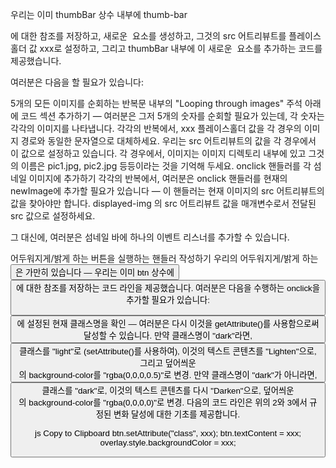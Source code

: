 우리는 이미 thumbBar 상수 내부에 thumb-bar <div>에 대한 참조를 저장하고, 새로운 <img> 요소를 생성하고, 그것의 src 어트리뷰트를 플레이스홀더 값 xxx로 설정하고, 그리고 thumbBar 내부에 이 새로운 <img> 요소를 추가하는 코드를 제공했습니다.

여러분은 다음을 할 필요가 있습니다:

5개의 모든 이미지를 순회하는 반복문 내부의 "Looping through images" 주석 아래에 코드 섹션 추가하기 — 여러분은 그저 5개의 숫자를 순회할 필요가 있는데, 각 숫자는 각각의 이미지를 나타냅니다.
각각의 반복에서, xxx 플레이스홀더 값을 각 경우의 이미지 경로와 동일한 문자열으로 대체하세요. 우리는 src 어트리뷰트의 값을 각 경우에서 이 값으로 설정하고 있습니다. 각 경우에서, 이미지는 이미지 디렉토리 내부에 있고 그것의 이름은 pic1.jpg, pic2.jpg 등등이라는 것을 기억해 두세요.
onclick 핸들러를 각 섬네일 이미지에 추가하기
각각의 반복에서, 여러분은 onclick 핸들러를 현재의 newImage에 추가할 필요가 있습니다 — 이 핸들러는 현재 이미지의 src 어트리뷰트의 값을 찾아야만 합니다. displayed-img <img>의 src 어트리뷰트 값을 매개변수로서 전달된 src 값으로 설정하세요.

그 대신에, 여러분은 섬네일 바에 하나의 이벤트 리스너를 추가할 수 있습니다.

어두워지게/밝게 하는 버튼을 실행하는 핸들러 작성하기
우리의 어두워지게/밝게 하는 <button>은 가만히 있습니다 — 우리는 이미 btn 상수에 <button>에 대한 참조를 저장하는 코드 라인을 제공했습니다. 여러분은 다음을 수행하는 onclick을 추가할 필요가 있습니다:

<button>에 설정된 현재 클래스명을 확인 — 여러분은 다시 이것을 getAttribute()를 사용함으로써 달성할 수 있습니다.
만약 클래스명이 "dark"라면, <button> 클래스를 "light"로 (setAttribute()를 사용하여), 이것의 텍스트 콘텐츠를 "Lighten"으로, 그리고 덮어씌운 <div>의 background-color를 "rgba(0,0,0,0.5)"로 변경.
만약 클래스명이 "dark"가 아니라면, <button> 클래스를 "dark"로, 이것의 텍스트 콘텐츠를 다시 "Darken"으로, 덮어씌운 <div>의 background-color를 "rgba(0,0,0,0)"로 변경.
다음의 코드 라인은 위의 2와 3에서 규정된 변화 달성에 대한 기초를 제공합니다.

js
Copy to Clipboard
btn.setAttribute("class", xxx);
btn.textContent = xxx;
overlay.style.backgroundColor = xxx;